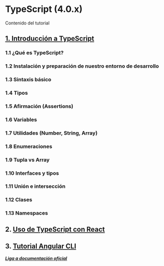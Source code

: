 # TypeScript (4.0.x) 

Contenido del tutorial
## [1. Introducción a TypeScript](./modulo01.md)
### 1.1 ¿Qué es TypeScript?
### 1.2 Instalación y preparación de nuestro entorno de desarrollo
### 1.3 Sintaxis básico
### 1.4 Tipos
### 1.5 Afirmación (Assertions)
### 1.6 Variables
### 1.7 Utilidades (Number, String, Array)
### 1.8 Enumeraciones
### 1.9 Tupla vs Array
### 1.10 Interfaces y tipos
### 1.11 Unión e intersección
### 1.12 Clases
### 1.13 Namespaces

## 2. [Uso de TypeScript con React](./modulo02.md)

## 3. [Tutorial Angular CLI](../../angular/docs/temario.md)

[***Liga a documentación oficial***](https://www.typescriptlang.org/docs/handbook/intro.html)

